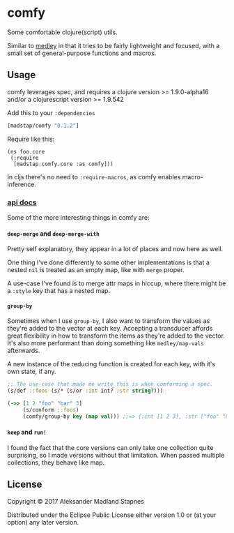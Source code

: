 # comfy

Some comfortable clojure(script) utils.

Similar to [medley](https://github.com/weavejester/medley)
in that it tries to be fairly lightweight and focused,
with a small set of general-purpose functions and macros.

## Usage

comfy leverages spec, and requires a clojure version >= 1.9.0-alpha16
and/or a clojurescript version >= 1.9.542

Add this to your `:dependencies`

```clojure
[madstap/comfy "0.1.2"]
```

Require like this:

```
(ns foo.core
 (:require
  [madstap.comfy.core :as comfy]))
```

In cljs there's no need to `:require-macros`, as comfy enables macro-inference.

### [api docs](https://madstap.github.io/comfy/madstap.comfy.core.html)

Some of the more interesting things in comfy are:

#### `deep-merge` and `deep-merge-with`

Pretty self explanatory, they appear in a lot of places and now here as well.

One thing I've done differently to some other implementations is that a nested
`nil` is treated as an empty map, like with `merge` proper.

A use-case I've found is to merge attr maps in hiccup,
where there might be a `:style` key that has a nested map.

#### `group-by`

Sometimes when I use `group-by`, I also want to transform the values
as they're added to the vector at each key. Accepting a transducer
affords great flexibility in how to transform the items as they're added to the vector.
It's also more performant than doing something like `medley/map-vals` afterwards.

A new instance of the reducing function is created for each key,
with it's own state, if any.

```clojure
;; The use-case that made me write this is when comforming a spec.
(s/def ::foos (s/* (s/or :int int? :str string?)))

(->> [1 2 "foo" "bar" 3]
     (s/conform ::foos)
     (comfy/group-by key (map val))) ;;=> {:int [1 2 3], :str ["foo" "bar"]}
```

#### `keep` and `run!`

I found the fact that the core versions can only take one collection quite surprising,
so I made versions without that limitation. When passed multiple collections,
they behave like map.


## License

Copyright © 2017 Aleksander Madland Stapnes

Distributed under the Eclipse Public License either version 1.0 or (at
your option) any later version.
